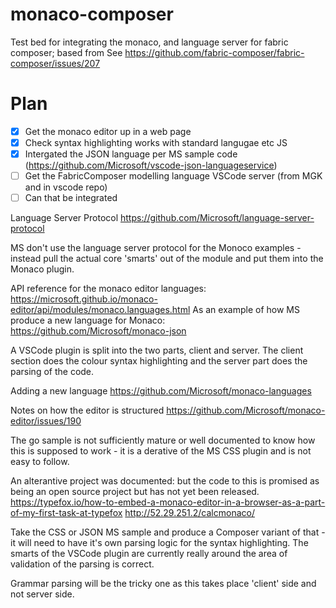 # monaco-composer
Test bed for integrating the monaco, and language server for fabric composer; based from See https://github.com/fabric-composer/fabric-composer/issues/207 

# Plan 

- [x] Get the monaco editor up in a web page
- [x] Check syntax highlighting works with standard langugae etc JS
- [x] Intergated the JSON language per MS sample code (https://github.com/Microsoft/vscode-json-languageservice)
- [ ] Get the FabricComposer modelling language VSCode server (from MGK and in vscode repo)
- [ ] Can that be integrated

Language Server Protocol https://github.com/Microsoft/language-server-protocol

MS don't use the language server protocol for the Monoco examples - instead pull the actual core 'smarts' out of the module and 
put them into the Monaco plugin. 

API reference for the monaco editor languages: https://microsoft.github.io/monaco-editor/api/modules/monaco.languages.html
As an example of how MS produce a new language for Monaco: https://github.com/Microsoft/monaco-json

A VSCode plugin is split into the two parts, client and server. The client section does the colour syntax highlighting and the server part does the parsing of the code.

Adding a new language
https://github.com/Microsoft/monaco-languages

Notes on how the editor is structured
https://github.com/Microsoft/monaco-editor/issues/190


The go sample is not sufficiently mature or well documented to know how this is supposed to work - it is a derative of the MS CSS plugin and is not easy to follow. 

An alterantive project was documented: but the code to this is promised as being an open source project but has not yet been released.
https://typefox.io/how-to-embed-a-monaco-editor-in-a-browser-as-a-part-of-my-first-task-at-typefox  http://52.29.251.2/calcmonaco/


Take the CSS or JSON MS sample and produce a Composer variant of that - it will need to have it's own parsing logic for the syntax highlighting. The smarts of the VSCode plugin are currently really around the area of validation of the parsing is correct. 

Grammar parsing will be the tricky one as this takes place 'client' side and not server side.

